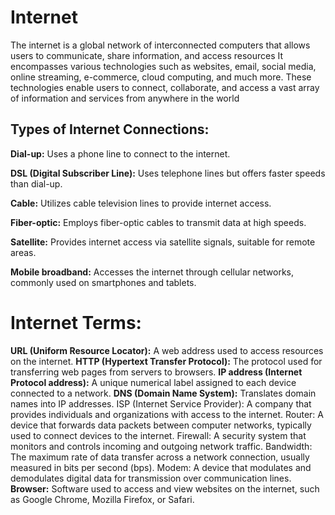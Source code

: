 # Internet
The internet is a global network of interconnected computers that allows users to communicate, share information, and access resources
It encompasses various technologies such as websites, email, social media, online streaming, e-commerce, cloud computing, and much more.
These technologies enable users to connect, collaborate, and access a vast array of information and services from anywhere in the world

## Types of Internet Connections:
**Dial-up:** Uses a phone line to connect to the internet.

**DSL (Digital Subscriber Line):** Uses telephone lines but offers faster speeds than dial-up.

**Cable:** Utilizes cable television lines to provide internet access.

**Fiber-optic:** Employs fiber-optic cables to transmit data at high speeds.

**Satellite:** Provides internet access via satellite signals, suitable for remote areas.

**Mobile broadband:** Accesses the internet through cellular networks, commonly used on smartphones and tablets.

# Internet Terms:
**URL (Uniform Resource Locator):** A web address used to access resources on the internet.
**HTTP (Hypertext Transfer Protocol):** The protocol used for transferring web pages from servers to browsers.
**IP address (Internet Protocol address):** A unique numerical label assigned to each device connected to a network.
**DNS (Domain Name System):** Translates domain names into IP addresses.
ISP (Internet Service Provider): A company that provides individuals and organizations with access to the internet.
Router: A device that forwards data packets between computer networks, typically used to connect devices to the internet.
Firewall: A security system that monitors and controls incoming and outgoing network traffic.
Bandwidth: The maximum rate of data transfer across a network connection, usually measured in bits per second (bps).
Modem: A device that modulates and demodulates digital data for transmission over communication lines.
**Browser:** Software used to access and view websites on the internet, such as Google Chrome, Mozilla Firefox, or Safari.